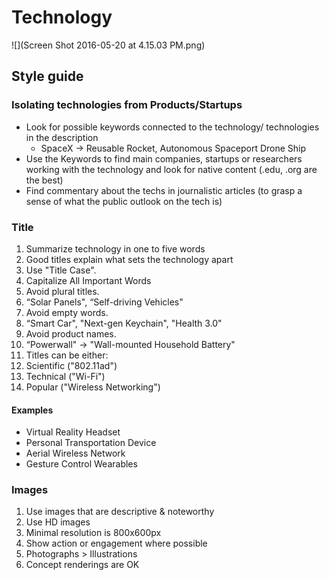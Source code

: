 # Technology

![](Screen Shot 2016-05-20 at 4.15.03 PM.png)

## Style guide

### Isolating technologies from Products/Startups 

* Look for possible  keywords connected to the technology/ technologies in the description
  * SpaceX -> Reusable Rocket, Autonomous Spaceport Drone Ship
*  Use the Keywords to find main companies, startups or researchers working with the technology and look for native content (.edu, .org are the best) 
* Find commentary about the techs in journalistic articles (to grasp a sense of what the public outlook on the tech is)


### Title

1. Summarize technology in one to five words
2. Good titles explain what sets the technology apart
3. Use "Title Case". 
4. Capitalize All Important Words
5. Avoid plural titles. 
  6. “Solar Panels", “Self-driving Vehicles"
7. Avoid empty words. 
  8. “Smart Car", "Next-gen Keychain", "Health 3.0"
8. Avoid product names. 
  9. “Powerwall" → "Wall-mounted Household Battery"
9. Titles can be either:
  10. Scientific ("802.11ad")
  11. Technical ("Wi-Fi")
  12. Popular ("Wireless Networking")

#### Examples

* Virtual Reality Headset
* Personal Transportation Device
* Aerial Wireless Network
* Gesture Control Wearables

### Images

1. Use images that are descriptive & noteworthy
1. Use HD images 
  1. Minimal resolution is 800x600px
2. Show action or engagement where possible
3. Photographs > Illustrations
4. Concept renderings are OK



